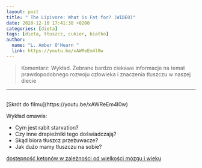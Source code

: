 ```yaml
---
layout: post
title: " The Lipivore: What is Fat for? (WIDEO)"
date: 2020-12-10 17:41:38 +0200
categories: [dieta]
tags: [dieta, tłuszcz, cukier, białko]
author:
  name: "L. Amber O'Hearn "
  link: https://youtu.be/xAWReEm4l0w
---
```

> Komentarz: Wykład. Zebrane bardzo ciekawe informacje na temat prawdopodobnego rozwoju człowieka i znaczenia tłuszczu w naszej diecie

<hr>
<br>
[Skrót do filmu](https://youtu.be/xAWReEm4l0w)


Wykład omawia:

- Cym jest rabit starvation?
- Czy inne drapieżniki tego doświadczają?
- Skąd biora tłuszcz przeżuwacze?
- Jak dużo mamy tłuszczu na sobie?

[dostępność ketonów w zależności od wielkości mózgu i wieku](https://youtu.be/xAWReEm4l0w?t=1372)
